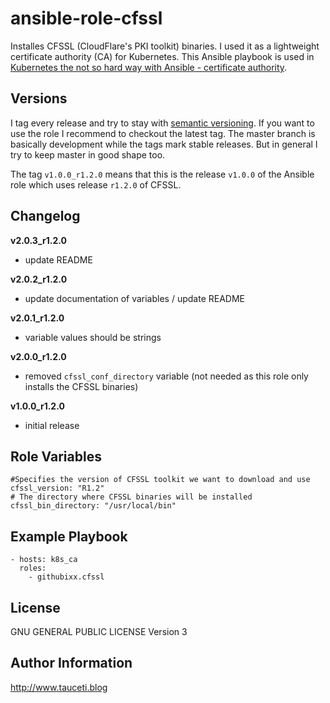 ansible-role-cfssl
==================

Installes CFSSL (CloudFlare's PKI toolkit) binaries. I used it as a lightweight certificate authority (CA) for Kubernetes. This Ansible playbook is used in [Kubernetes the not so hard way with Ansible - certificate authority](https://www.tauceti.blog/post/kubernetes-the-not-so-hard-way-with-ansible-certificate-authority/).

Versions
--------

I tag every release and try to stay with [semantic versioning](http://semver.org). If you want to use the role I recommend to checkout the latest tag. The master branch is basically development while the tags mark stable releases. But in general I try to keep master in good shape too.

The tag `v1.0.0_r1.2.0` means that this is the release `v1.0.0` of the Ansible role which uses release `r1.2.0` of CFSSL.

Changelog
---------

**v2.0.3_r1.2.0**

- update README

**v2.0.2_r1.2.0**

- update documentation of variables / update README

**v2.0.1_r1.2.0**

- variable values should be strings

**v2.0.0_r1.2.0**

- removed `cfssl_conf_directory` variable (not needed as this role only installs the CFSSL binaries)

**v1.0.0_r1.2.0**

- initial release


Role Variables
--------------

```
#Specifies the version of CFSSL toolkit we want to download and use
cfssl_version: "R1.2"
# The directory where CFSSL binaries will be installed
cfssl_bin_directory: "/usr/local/bin"
```

Example Playbook
----------------

```
- hosts: k8s_ca
  roles:
    - githubixx.cfssl
```

License
-------

GNU GENERAL PUBLIC LICENSE Version 3

Author Information
------------------

http://www.tauceti.blog
